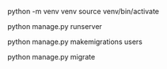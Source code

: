 

python -m venv venv
source venv/bin/activate

 python manage.py runserver  

 
 <!-- 

 Flutter:
    - overflow hidden
    - scrollable 
    - err visibility in login
    

 Python:


  -->python manage.py makemigrations users
python manage.py migrate